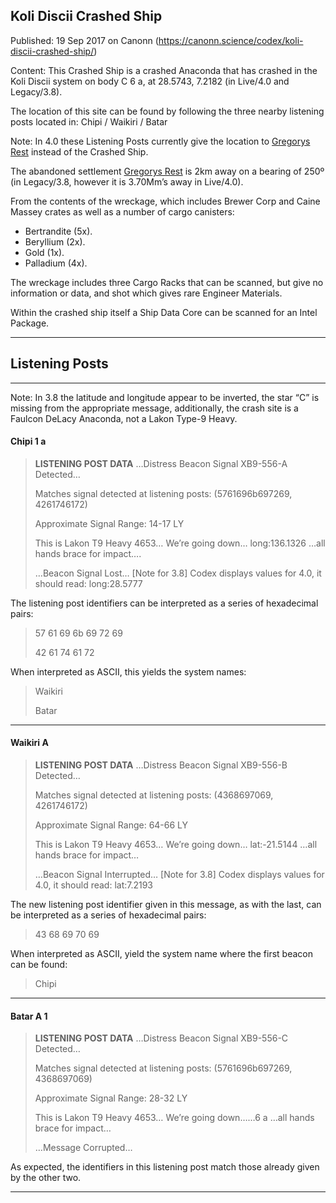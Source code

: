 ## Koli Discii Crashed Ship

Published: 19 Sep 2017 on Canonn (https://canonn.science/codex/koli-discii-crashed-ship/)

Content: This Crashed Ship is a crashed Anaconda that has crashed in the Koli Discii system on body C 6 a, at 28.5743, 7.2182 (in Live/4.0 and Legacy/3.8).

The location of this site can be found by following the three nearby listening posts located in:
Chipi / Waikiri / Batar

Note: In 4.0 these Listening Posts currently give the location to [Gregorys Rest](https://canonn.science/codex/gregorys-rest/) instead of the Crashed Ship.

The abandoned settlement [Gregorys Rest](https://canonn.science/codex/gregorys-rest/) is 2km away on a bearing of 250º (in Legacy/3.8, however it is 3.70Mm’s away in Live/4.0).

From the contents of the wreckage, which includes Brewer Corp and Caine Massey crates as well as a number of cargo canisters:

- Bertrandite (5x).
- Beryllium (2x).
- Gold (1x).
- Palladium (4x).

The wreckage includes three Cargo Racks that can be scanned, but give no information or data, and shot which gives rare Engineer Materials.

Within the crashed ship itself a Ship Data Core can be scanned for an Intel Package.

* * *

## Listening Posts

* * *

Note: In 3.8 the latitude and longitude appear to be inverted, the star “C” is missing from the appropriate message, additionally, the crash site is a Faulcon DeLacy Anaconda, not a Lakon Type-9 Heavy.

#### Chipi 1 a

> 
> **LISTENING POST DATA**
> …Distress Beacon Signal XB9-556-A Detected…
> 
> 
> 
> Matches signal detected at listening posts: (5761696b697269, 4261746172)
> 
> 
> 
> Approximate Signal Range: 14-17 LY
> 
> 
> 
> This is Lakon T9 Heavy 4653… We’re going down… long:136.1326 …all hands brace for impact…. 
> 
> …Beacon Signal Lost…
> [Note for 3.8] Codex displays values for 4.0, it should read: long:28.5777

The listening post identifiers can be interpreted as a series of hexadecimal pairs:

> 
> 57 61 69 6b 69 72 69
> 
> 42 61 74 61 72

When interpreted as ASCII, this yields the system names:

> 
> Waikiri
> 
> Batar

* * *

#### Waikiri A

> 
> **LISTENING POST DATA**
> …Distress Beacon Signal XB9-556-B Detected…
> 
> 
> 
> Matches signal detected at listening posts: (4368697069, 4261746172)
> 
> 
> 
> Approximate Signal Range: 64-66 LY
> 
> 
> 
> This is Lakon T9 Heavy 4653… We’re going down… lat:-21.5144 …all hands brace for impact…
> 
> 
> 
> …Beacon SignaI Interrupted…
> [Note for 3.8] Codex displays values for 4.0, it should read: lat:7.2193

The new listening post identifier given in this message, as with the last, can be interpreted as a series of hexadecimal pairs:

> 
> 43 68 69 70 69

When interpreted as ASCII, yield the system name where the first beacon can be found:

> 
> Chipi

* * *

#### Batar A 1

> 
> **LISTENING POST DATA**
> …Distress Beacon Signal XB9-556-C Detected…
> 
> 
> 
> Matches signal detected at listening posts: (5761696b697269, 4368697069)
> 
> 
> 
> Approximate Signal Range: 28-32 LY
> 
> 
> 
> This is Lakon T9 Heavy 4653… We’re going down……6 a …all hands brace for impact…
> 
> 
> 
> …Message Corrupted…

As expected, the identifiers in this listening post match those already given by the other two.

* * *